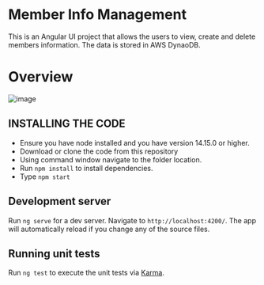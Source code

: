 # Member Info Management

This is an Angular UI project that allows the users to view, create and delete members information. The data is stored in AWS DynaoDB. 

# Overview 
![image](https://user-images.githubusercontent.com/22327983/124566542-2581b580-de11-11eb-82cf-969a252cbddd.png)

## INSTALLING THE CODE
* Ensure you have node installed and you have version 14.15.0 or higher.
* Download or clone the code from this repository
* Using command window navigate to the folder location.
* Run `npm install` to install dependencies.
* Type `npm start`

## Development server

Run `ng serve` for a dev server. Navigate to `http://localhost:4200/`. The app will automatically reload if you change any of the source files.


## Running unit tests

Run `ng test` to execute the unit tests via [Karma](https://karma-runner.github.io).

